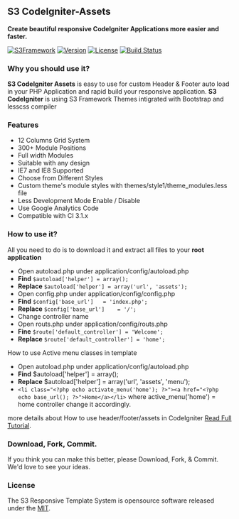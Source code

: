 ## S3 CodeIgniter-Assets
**Create beautiful responsive CodeIgniter Applications more easier and faster.**

[![S3Framework](http://img.shields.io/badge/S3Framework-Stable-blue.svg)](http://www.shaz3e.com)
[![Version](http://img.shields.io/badge/Version-2.2.7-green.svg)](http://www.shaz3e.com)
[![License](http://img.shields.io/badge/LICENSE-MIT-blue.svg)](http://opensource.org/licenses/mit-license.html)
[![Build Status](https://travis-ci.org/Shaz3e/S3-CodeIgniter-Assets.svg)](https://travis-ci.org/Shaz3e/S3-CodeIgniter-Assets)

### Why you should use it?
**S3 CodeIgniter Assets** is easy to use for custom Header & Footer auto load in your PHP Application and rapid build your responsive application.
**S3 CodeIgniter** is using S3 Framework Themes intigrated with Bootstrap and lesscss compiler

### Features
 - 12 Columns Grid System
 - 300+ Module Positions
 - Full width Modules
 - Suitable with any design
 - IE7 and IE8 Supported
 - Choose from Different Styles
 - Custom theme's module styles with themes/style1/theme_modules.less file
 - Less Development Mode Enable / Disable
 - Use Google Analytics Code
 - Compatible with CI 3.1.x

### How to use it?
All you need to do is to  download it and extract all files to your **root application**

 - Open autoload.php under application/config/autoload.php
  - **Find** `$autoload['helper'] = array();`
  - **Replace** `$autoload['helper'] = array('url', 'assets');`
 - Open config.php under application/config/config.php
  - **Find** `$config['base_url']	= 'index.php';`
  - **Replace** `$config['base_url']	= '/';`
 - Change controller name
  - Open routs.php under application/config/routs.php
  - **Fine** `$route['default_controller'] = 'Welcome';`
  - **Replace** `$route['default_controller'] = 'home';`

How to use Active menu classes in template
 - Open autoload.php under application/config/autoload.php
  - **Find** $autoload['helper'] = array();
  - **Replace** $autoload['helper'] = array('url', 'assets', 'menu');
  - `<li class="<?php echo activate_menu('home'); ?>"><a href="<?php echo base_url(); ?>">Home</a></li>` where active_menu('home') = home controller change it accordingly.


more details about How to use header/footer/assets in CodeIgniter [Read Full Tutorial](http://blog.shaz3e.com/how-to-use-header-footer-assets-in-codeigniter/).

### Download, Fork, Commit.
If you think you can make this better, please Download, Fork, & Commit. We'd love to see your ideas.
 
### License

The S3 Responsive Template System is opensource software released under the [MIT](http://opensource.org/licenses/mit-license.html).